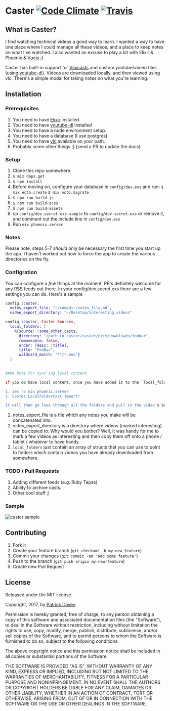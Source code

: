# Caster [![Code Climate](https://codeclimate.com/github/patrickdavey/caster.png)](https://codeclimate.com/github/patrickdavey/caster) [![Travis](https://api.travis-ci.org/patrickdavey/caster.svg?branch=master)](https://api.travis-ci.org/patrickdavey/caster.svg?branch=master)

## What is Caster?

I find watching technical videos a good way to learn. I wanted a way to have one place where I could manage all these videos, and a place to keep notes on what I've watched. I also wanted an excuse to play a bit with Elixir & Phoenix & Vuejs ;)

Caster has built-in support for [Vimcasts](http://vimcasts.org) and custom youtube/vimeo files (using [youtube-dl](https://rg3.github.io/youtube-dl/)).  Videos are downloaded locally, and then viewed using vlc. There's a simple modal for taking notes on what you're learning.


## Installation

### Prerequisites
1. You need to have [Elixir](http://elixir-lang.org/) installed.
2. You need to have [youtube-dl](https://rg3.github.io/youtube-dl/) installed
3. You need to have a node environment setup.
3. You need to have a database (I use postgres)
3. You need to have [vlc](http://www.videolan.org/index.html) available on your path.
4. Probably some other things ;) (send a PR to update the docs)

### Setup
1. Clone this repo somewhere.
2. `$ mix deps.get`
3. `$ npm install`
4. Before moving on, configure your database in `config/dev.exs` and run:
    `$ mix ecto.create`
    `$ mix ecto.migrate`
5. `$ npm run build-js`
6. `$ npm run build-scss`
7. `$ npm run build-assets`
8. cp `config/dev.secret.exs.sample` to `config/dev.secret.exs` or remove it, and comment out the include line in `config/dev.exs`
9. Run `mix phoenix.server`

### Notes
Please note, steps 5-7 _should_ only be necessary the first time you start up the app. I haven't worked out how to force the app to create the various directories on the fly.

### Configration

You can configure a _few_ things at the moment, PR's definitely welcome for any RSS feeds out there. In your config/dev.secret.exs there are a few settings you can do.  Here's a sample

```elixir
config :caster,
  notes_export_file: "~/somedir/notes_file.md",
  video_export_directory: "~/Desktop/interesting_videos"

config :caster, Caster.Sources,
  local_folders: [
    %{source: :some_other_casts,
      directory: "/path-to-caster/caster/priv/downloads/foobar",
      removeable: false,
      order: [desc: :title],
      title: "FooBar",
      wildcard_match: "**/*.mov"}
  ]
  

#### Note for sync'ing local content.

If you do have local content, once you have added it to the `local_folders` config above, you need to pull the content into the database. Currently there isn't a mix task (laziness), but you can run the task with:

1. iex -S mix phoenix.server
2. Caster.LocalFolderCast.import!

It will then go look through all the folders and pull in the video's based on the wildcard match.
```

1. notes_export_file is a file which any notes you make will be concatenated into.
2. video_export_directory is a directory where videos (marked interesting) can be copied to. Why would you bother? Well, it was handy for me to mark a few videos as interesting and then copy them off onto a phone / tablet / whatever to have handy.
3. `local_folders` just contain an array of structs that you can use to point to folders which contain videos you have already downloaded from somewhere.

### TODO / Pull Requests
1. Adding different feeds (e.g. Ruby Tapas)
2. Ability to archive casts.
3. Other cool stuff ;)

### Sample
![caster sample](https://media.giphy.com/media/xUA7bgP2YXOBomUGD6/giphy.gif)


## Contributing

1. Fork it
2. Create your feature branch (`git checkout -b my-new-feature`)
3. Commit your changes (`git commit -am 'Add some feature'`)
4. Push to the branch (`git push origin my-new-feature`)
5. Create new Pull Request

## License

Released under the MIT license.

Copyright, 2017, by [Patrick Davey](http://blog.psdavey.com).

Permission is hereby granted, free of charge, to any person obtaining a copy
of this software and associated documentation files (the "Software"), to deal
in the Software without restriction, including without limitation the rights
to use, copy, modify, merge, publish, distribute, sublicense, and/or sell
copies of the Software, and to permit persons to whom the Software is
furnished to do so, subject to the following conditions:

The above copyright notice and this permission notice shall be included in
all copies or substantial portions of the Software.

THE SOFTWARE IS PROVIDED "AS IS", WITHOUT WARRANTY OF ANY KIND, EXPRESS OR
IMPLIED, INCLUDING BUT NOT LIMITED TO THE WARRANTIES OF MERCHANTABILITY,
FITNESS FOR A PARTICULAR PURPOSE AND NONINFRINGEMENT. IN NO EVENT SHALL THE
AUTHORS OR COPYRIGHT HOLDERS BE LIABLE FOR ANY CLAIM, DAMAGES OR OTHER
LIABILITY, WHETHER IN AN ACTION OF CONTRACT, TORT OR OTHERWISE, ARISING FROM,
OUT OF OR IN CONNECTION WITH THE SOFTWARE OR THE USE OR OTHER DEALINGS IN
THE SOFTWARE. 

